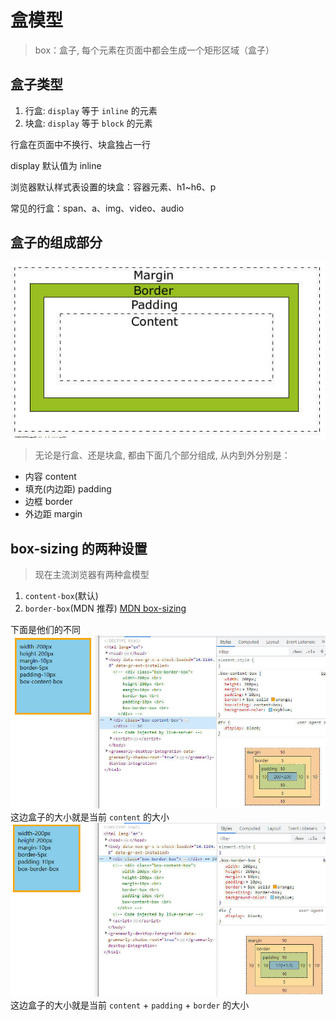 # 盒模型

> box：盒子, 每个元素在页面中都会生成一个矩形区域（盒子）

## 盒子类型

1.  行盒: `display` 等于 `inline` 的元素
2.  块盒: `display` 等于 `block` 的元素

行盒在页面中不换行、块盒独占一行

display 默认值为 inline

浏览器默认样式表设置的块盒：容器元素、h1~h6、p

常见的行盒：span、a、img、video、audio

## 盒子的组成部分

![image](../assets/box-0.jpg)

> 无论是行盒、还是块盒, 都由下面几个部分组成, 从内到外分别是：

- 内容 content
- 填充(内边距) padding
- 边框 border
- 外边距 margin

## box-sizing 的两种设置

> 现在主流浏览器有两种盒模型

1. `content-box`(默认)
2. `border-box`(MDN 推荐) [MDN box-sizing](https://developer.mozilla.org/zh-CN/docs/Web/CSS/box-sizing)

下面是他们的不同
![image](../assets/box-1.jpg)
这边盒子的大小就是当前 `content` 的大小
![image](../assets/box-2.jpg)
这边盒子的大小就是当前 `content` + `padding` + `border` 的大小
